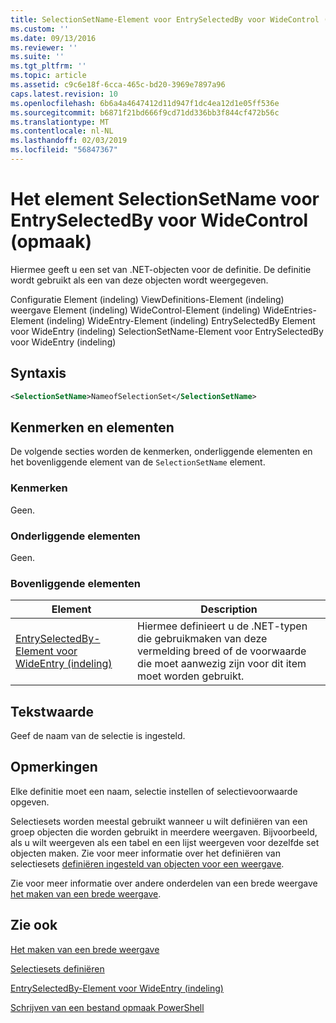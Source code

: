 ```yaml
---
title: SelectionSetName-Element voor EntrySelectedBy voor WideControl (indeling) | Microsoft Docs
ms.custom: ''
ms.date: 09/13/2016
ms.reviewer: ''
ms.suite: ''
ms.tgt_pltfrm: ''
ms.topic: article
ms.assetid: c9c6e18f-6cca-465c-bd20-3969e7897a96
caps.latest.revision: 10
ms.openlocfilehash: 6b6a4a4647412d11d947f1dc4ea12d1e05ff536e
ms.sourcegitcommit: b6871f21bd666f9cd71dd336bb3f844cf472b56c
ms.translationtype: MT
ms.contentlocale: nl-NL
ms.lasthandoff: 02/03/2019
ms.locfileid: "56847367"
---
```

# <a name="selectionsetname-element-for-entryselectedby-for-widecontrol-format"></a>Het element SelectionSetName voor EntrySelectedBy voor WideControl (opmaak)

Hiermee geeft u een set van .NET-objecten voor de definitie. De definitie wordt gebruikt als een van deze objecten wordt weergegeven.

Configuratie Element (indeling) ViewDefinitions-Element (indeling) weergave Element (indeling) WideControl-Element (indeling) WideEntries-Element (indeling) WideEntry-Element (indeling) EntrySelectedBy Element voor WideEntry (indeling) SelectionSetName-Element voor EntrySelectedBy voor WideEntry (indeling)

## <a name="syntax"></a>Syntaxis

```xml
<SelectionSetName>NameofSelectionSet</SelectionSetName>

```

## <a name="attributes-and-elements"></a>Kenmerken en elementen

De volgende secties worden de kenmerken, onderliggende elementen en het bovenliggende element van de `SelectionSetName` element.

### <a name="attributes"></a>Kenmerken

Geen.

### <a name="child-elements"></a>Onderliggende elementen

Geen.

### <a name="parent-elements"></a>Bovenliggende elementen

|Element|Description|
|-------------|-----------------|
|[EntrySelectedBy-Element voor WideEntry (indeling)](./entryselectedby-element-for-wideentry-format.md)|Hiermee definieert u de .NET-typen die gebruikmaken van deze vermelding breed of de voorwaarde die moet aanwezig zijn voor dit item moet worden gebruikt.|

## <a name="text-value"></a>Tekstwaarde

Geef de naam van de selectie is ingesteld.

## <a name="remarks"></a>Opmerkingen

Elke definitie moet een naam, selectie instellen of selectievoorwaarde opgeven.

Selectiesets worden meestal gebruikt wanneer u wilt definiëren van een groep objecten die worden gebruikt in meerdere weergaven. Bijvoorbeeld, als u wilt weergeven als een tabel en een lijst weergeven voor dezelfde set objecten maken. Zie voor meer informatie over het definiëren van selectiesets [definiëren ingesteld van objecten voor een weergave](./defining-selection-sets.md).

Zie voor meer informatie over andere onderdelen van een brede weergave [het maken van een brede weergave](./creating-a-wide-view.md).

## <a name="see-also"></a>Zie ook

[Het maken van een brede weergave](./creating-a-wide-view.md)

[Selectiesets definiëren](./defining-selection-sets.md)

[EntrySelectedBy-Element voor WideEntry (indeling)](./entryselectedby-element-for-wideentry-format.md)

[Schrijven van een bestand opmaak PowerShell](./writing-a-powershell-formatting-file.md)
